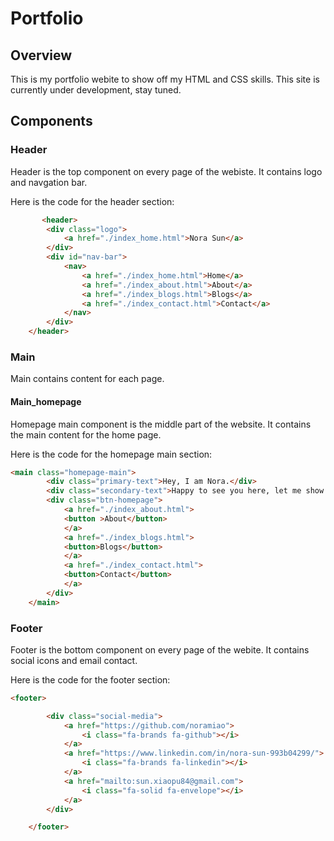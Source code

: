 # Portfolio

## Overview
This is my portfolio webite to show off my HTML and CSS skills. This site is currently under development, stay tuned. 

## Components

### Header
Header is the top component on every page of the webiste. It contains logo and navgation bar. 

Here is the code for the header section:

```html
       <header>
        <div class="logo">
            <a href="./index_home.html">Nora Sun</a>
        </div>
        <div id="nav-bar">
            <nav>
                <a href="./index_home.html">Home</a>
                <a href="./index_about.html">About</a>
                <a href="./index_blogs.html">Blogs</a>
                <a href="./index_contact.html">Contact</a>
            </nav>
        </div>
    </header>
```

### Main
Main contains content for each page.

#### Main_homepage
Homepage main component is the middle part of the website. It contains the main content for the home page.

Here is the code for the homepage main section:
```html
<main class="homepage-main">
        <div class="primary-text">Hey, I am Nora.</div>
        <div class="secondary-text">Happy to see you here, let me show you around.</div>
        <div class="btn-homepage">
            <a href="./index_about.html">
            <button >About</button>
            </a>
            <a href="./index_blogs.html">
            <button>Blogs</button>
            </a>
            <a href="./index_contact.html">
            <button>Contact</button>
            </a>
        </div>
    </main>
```


### Footer
Footer is the bottom component on every page of the webite. It contains social icons and email contact.

Here is the code for the footer section:
```html
<footer>

        <div class="social-media">
            <a href="https://github.com/noramiao"> 
                <i class="fa-brands fa-github"></i>
            </a>
            <a href="https://www.linkedin.com/in/nora-sun-993b04299/"> 
                <i class="fa-brands fa-linkedin"></i>
            </a>
            <a href="mailto:sun.xiaopu84@gmail.com">
                <i class="fa-solid fa-envelope"></i>
            </a>
        </div>

    </footer>
```
